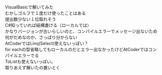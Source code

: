 VisualBasicで解いてみた  
むかしゴルフで１度だけ使ったことはある  
提出数少ない１位取れそう  
C#知っていれば結構書ける（ローカルでは）  
かなりバージョンが古いらしいのと、コンパイルエラーでメッセージ出ないため何がだめなのか、さっぱり分からない  
AtCoderではLinq(Select)使えないっぽい？  
for eachの型省略してもローカルのだとエラー出なかったけどAtCoderではコンパイルエラーでる  
ToListも使えないっぽい。  
取りあえず解いたの置いとく  